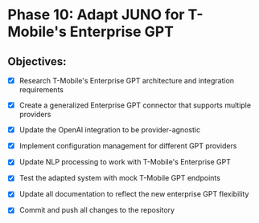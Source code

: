 # Phase 10: Adapt JUNO for T-Mobile's Enterprise GPT

## Objectives:
- [x] Research T-Mobile's Enterprise GPT architecture and integration requirements
- [x] Create a generalized Enterprise GPT connector that supports multiple providers
- [x] Update the OpenAI integration to be provider-agnostic
- [x] Implement configuration management for different GPT providers
- [x] Update NLP processing to work with T-Mobile's Enterprise GPT
- [x] Test the adapted system with mock T-Mobile GPT endpoints
- [x] Update all documentation to reflect the new enterprise GPT flexibility
- [x] Commit and push all changes to the repository

